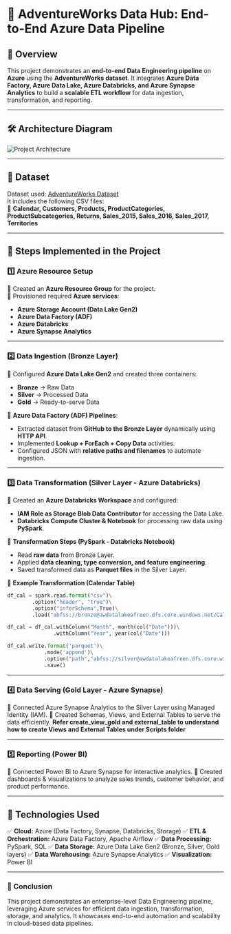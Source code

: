 # 🚀 AdventureWorks Data Hub: End-to-End Azure Data Pipeline  

## 📌 Overview  
This project demonstrates an **end-to-end Data Engineering pipeline** on **Azure** using the **AdventureWorks dataset**. It integrates **Azure Data Factory, Azure Data Lake, Azure Databricks, and Azure Synapse Analytics** to build a **scalable ETL workflow** for data ingestion, transformation, and reporting.  

---

## **🛠 Architecture Diagram**  
![Project Architecture](<Insert Link to Architecture Image>)  

---

## **📂 Dataset**  
Dataset used: [AdventureWorks Dataset](https://www.kaggle.com/datasets/ukveteran/adventure-works)  
It includes the following CSV files:  
📌 **Calendar, Customers, Products, ProductCategories, ProductSubcategories, Returns, Sales_2015, Sales_2016, Sales_2017, Territories**  

---

## **📌 Steps Implemented in the Project**  

### **1️⃣ Azure Resource Setup**  
🔹 Created an **Azure Resource Group** for the project.  
🔹 Provisioned required **Azure services**:  
   - **Azure Storage Account (Data Lake Gen2)**
   - **Azure Data Factory (ADF)**
   - **Azure Databricks**
   - **Azure Synapse Analytics**  

---

### **2️⃣ Data Ingestion (Bronze Layer)**
🔹 Configured **Azure Data Lake Gen2** and created three containers:  
   - **Bronze** → Raw Data  
   - **Silver** → Processed Data  
   - **Gold** → Ready-to-serve Data  

🔹 **Azure Data Factory (ADF) Pipelines**:
   - Extracted dataset from **GitHub to the Bronze Layer** dynamically using **HTTP API**.  
   - Implemented **Lookup + ForEach + Copy Data** activities.  
   - Configured JSON with **relative paths and filenames** to automate ingestion.  

---

### **3️⃣ Data Transformation (Silver Layer - Azure Databricks)**
🔹 Created an **Azure Databricks Workspace** and configured:  
   - **IAM Role as Storage Blob Data Contributor** for accessing the Data Lake.  
   - **Databricks Compute Cluster & Notebook** for processing raw data using **PySpark**.  

🔹 **Transformation Steps (PySpark - Databricks Notebook)**
   - Read **raw data** from Bronze Layer.  
   - Applied **data cleaning, type conversion, and feature engineering**.  
   - Saved transformed data as **Parquet files** in the Silver Layer.  

📌 **Example Transformation (Calendar Table)**  

```python
df_cal = spark.read.format("csv")\
        .option("header", "true")\
        .option("inferSchema",True)\
        .load("abfss://bronze@awdatalakeafreen.dfs.core.windows.net/Calendar")

df_cal = df_cal.withColumn("Month", month(col("Date")))\
               .withColumn("Year", year(col("Date")))

df_cal.write.format('parquet')\
            .mode('append')\
            .option("path","abfss://silver@awdatalakeafreen.dfs.core.windows.net/Calendar")\
            .save()
```
---

### **4️⃣ Data Serving (Gold Layer - Azure Synapse)** 
🔹 Connected Azure Synapse Analytics to the Silver Layer using Managed Identity (IAM). 
🔹 Created Schemas, Views, and External Tables to serve the data efficiently. 
**Refer create_view_gold and external_table to understand how to create Views and External Tables under Scripts folder** 

---

### **5️⃣ Reporting (Power BI)** 
🔹 Connected Power BI to Azure Synapse for interactive analytics. 
🔹 Created dashboards & visualizations to analyze sales trends, customer behavior, and product performance. 

---

## **📌 Technologies Used** 
✅ **Cloud:** Azure (Data Factory, Synapse, Databricks, Storage) 
✅ **ETL & Orchestration:** Azure Data Factory, Apache Airflow 
✅ **Data Processing:** PySpark, SQL 
✅ **Data Storage:** Azure Data Lake Gen2 (Bronze, Silver, Gold layers) 
✅ **Data Warehousing:** Azure Synapse Analytics 
✅ **Visualization:** Power BI 

---

### **🚀 Conclusion** 
This project demonstrates an enterprise-level Data Engineering pipeline, leveraging Azure services for efficient data ingestion, transformation, storage, and analytics. It showcases end-to-end automation and scalability in cloud-based data pipelines.
